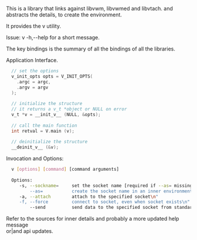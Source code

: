 This is a library that links against libvwm, libvwmed and libvtach. 
and abstracts the details, to create the environment.
  
It provides the v utility.  
  
Issue: v -h,--help for a short message.  
  
The key bindings is the summary of all the bindings of all the libraries.
  
  
Application Interface.
```C
  // set the options
  v_init_opts opts = V_INIT_OPTS(
    .argc = argc,
    .argv = argv
  );
  
  // initialize the structure
  // it returns a v_t *object or NULL on error
  v_t *v = __init_v__ (NULL, &opts);
  
  // call the main function
  int retval = V.main (v);
  
  // deinitialize the structure
  __deinit_v__ (&v);
```
  
Invocation and Options:
```sh
  v [options] [command] [command arguments]
  
  Options:
     -s, --sockname=     set the socket name [required if --as= missing]\n"
         --as=           create the socket name in an inner environment [required if -s is missing]\n"
     -a, --attach        attach to the specified socket\n"
     -f, --force         connect to socket, even when socket exists\n"
         --send          send data to the specified socket from standard input and then exit
```
  
Refer to the sources for inner details and probably a more updated help message  
or|and api updates.
